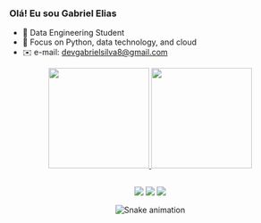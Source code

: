 ### Olá! Eu sou Gabriel Elias

- 🔭 Data Engineering Student
- 🌱 Focus on Python, data technology, and cloud
- ✉️ e-mail: devgabrielsilva8@gmail.com

<div align="center">
  <a href="https://github.com/gabrielelias03">
  <img height="180em" src="https://github-readme-stats.vercel.app/api?username=gabrielelias03&show_icons=true&theme=dark&include_all_commits=true&count_private=true"/>
  <img height="180em" src="https://github-readme-stats.vercel.app/api/top-langs/?username=gabrielelias03&layout=compact&langs_count=7&theme=dark"/>

  
  ##
  
  <div> 
  <a href="https://www.instagram.com/gabrielelias32/" target="_blank"><img src="https://img.shields.io/badge/-Instagram-%23E4405F?style=for-the-badge&logo=instagram&logoColor=white" target="_blank"></a> 
  <a href = "mailto:devgabrielsilva8@gmail.com"><img src="https://img.shields.io/badge/-Gmail-%23333?style=for-the-badge&logo=gmail&logoColor=white" target="_blank"></a>
  <a href="https://www.linkedin.com/in/gabriel-elias-dasilva/" target="_blank"><img src="https://img.shields.io/badge/-LinkedIn-%230077B5?style=for-the-badge&logo=linkedin&logoColor=white" target="_blank"></a> 
 
  ![Snake animation](https://github.com/gabrielelias03/gabrielelias03/blob/output/github-contribution-grid-snake.svg)
 
</div>
